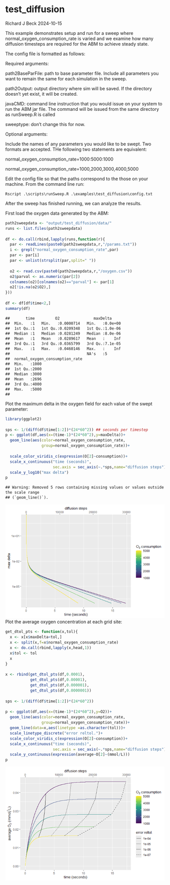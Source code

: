 test_diffusion
================
Richard J Beck
2024-10-15

This example demonstrates setup and run for a sweep where
normal_oxygen_consumption_rate is varied and we examine how many
diffusion timesteps are required for the ABM to achieve steady state.

The config file is formatted as follows:

Required arguments:

path2BaseParFile: path to base parameter file. Include all parameters
you want to remain the same for each simulation in the sweep.

path2Output: output directory where sim will be saved. If the directory
doesn’t yet exist, it will be created.

javaCMD: command line instruction that you would issue on your system to
run the ABM jar file. The command will be issued from the same directory
as runSweep.R is called

sweeptype: don’t change this for now.

Optional arguments:

Include the names of any parameters you would like to be swept. Two
formats are accepted. THe following two statements are equivalent:

normal_oxygen_consumption_rate=1000:5000:1000

normal_oxygen_consumption_rate=1000,2000,3000,4000,5000

Edit the config file so that the paths correspond to the those on your
machine. From the command line run:

    Rscript .\scripts\runSweep.R .\examples\test_diffusion\config.txt

After the sweep has finished running, we can analyze the results.

First load the oxygen data generated by the ABM:

``` r
path2sweepdata <- "output/test_diffusion/data/"
runs <- list.files(path2sweepdata)

df <- do.call(rbind,lapply(runs,function(r){
  par <- readLines(paste0(path2sweepdata,r,"/params.txt"))
  i <- grepl("normal_oxygen_consumption_rate",par)
  par <- par[i]
  par <- unlist(strsplit(par,split=" "))
  
  o2 <- read.csv(paste0(path2sweepdata,r,"/oxygen.csv"))
  o2$parval <- as.numeric(par[2])
  colnames(o2)[colnames(o2)=="parval"] <- par[1]
  o2[!is.na(o2$O2),]
}))

df <- df[df$time<2,]
summary(df)
```

    ##       time         O2               maxDelta      
    ##  Min.   :1   Min.   :0.0000714   Min.   :0.0e+00  
    ##  1st Qu.:1   1st Qu.:0.0209348   1st Qu.:1.0e-06  
    ##  Median :1   Median :0.0281249   Median :8.0e-06  
    ##  Mean   :1   Mean   :0.0289617   Mean   :    Inf  
    ##  3rd Qu.:1   3rd Qu.:0.0365799   3rd Qu.:7.1e-05  
    ##  Max.   :1   Max.   :0.0460146   Max.   :    Inf  
    ##                                  NA's   :5        
    ##  normal_oxygen_consumption_rate
    ##  Min.   :1000                  
    ##  1st Qu.:2000                  
    ##  Median :3000                  
    ##  Mean   :2696                  
    ##  3rd Qu.:4000                  
    ##  Max.   :5000                  
    ## 

Plot the maximum delta in the oxygen field for each value of the swept
parameter:

``` r
library(ggplot2)

sps <- 1/(diff(df$time[1:2])*(24*60^2)) ## seconds per timestep
p <- ggplot(df,aes(x=(time-1)*(24*60^2),y=maxDelta))+
  geom_line(aes(color=normal_oxygen_consumption_rate,
                group=normal_oxygen_consumption_rate))+
 
  scale_color_viridis_c(expression(O[2]~consumption))+
  scale_x_continuous("time (seconds)",
                     sec.axis = sec_axis(~.*sps,name="diffusion steps"))+
  scale_y_log10("max delta")
p
```

    ## Warning: Removed 5 rows containing missing values or values outside the scale range
    ## (`geom_line()`).

![](README_files/figure-gfm/unnamed-chunk-2-1.png)<!-- --> Plot the
average oxygen concentration at each grid site:

``` r
get_dtol_pts <- function(x,tol){
  x <- x[x$maxDelta<tol,]
  x <- split(x,f=x$normal_oxygen_consumption_rate)
  x <- do.call(rbind,lapply(x,head,1))
  x$tol <- tol
  x
}

x <- rbind(get_dtol_pts(df,0.0001),
           get_dtol_pts(df,0.00001),
           get_dtol_pts(df,0.000001),
           get_dtol_pts(df,0.0000001))

sps <- 1/(diff(df$time[1:2])*(24*60^2))

p <- ggplot(df,aes(x=(time-1)*(24*60^2),y=O2))+
  geom_line(aes(color=normal_oxygen_consumption_rate,
                group=normal_oxygen_consumption_rate))+
  geom_line(data=x,aes(linetype =as.character(tol)))+
  scale_linetype_discrete("error reltol.")+
  scale_color_viridis_c(expression(O[2]~consumption))+
  scale_x_continuous("time (seconds)",
                     sec.axis = sec_axis(~.*sps,name="diffusion steps"))+
  scale_y_continuous(expression(average~O[2]~(mmol/L)))
p
```

![](README_files/figure-gfm/unnamed-chunk-3-1.png)<!-- -->
